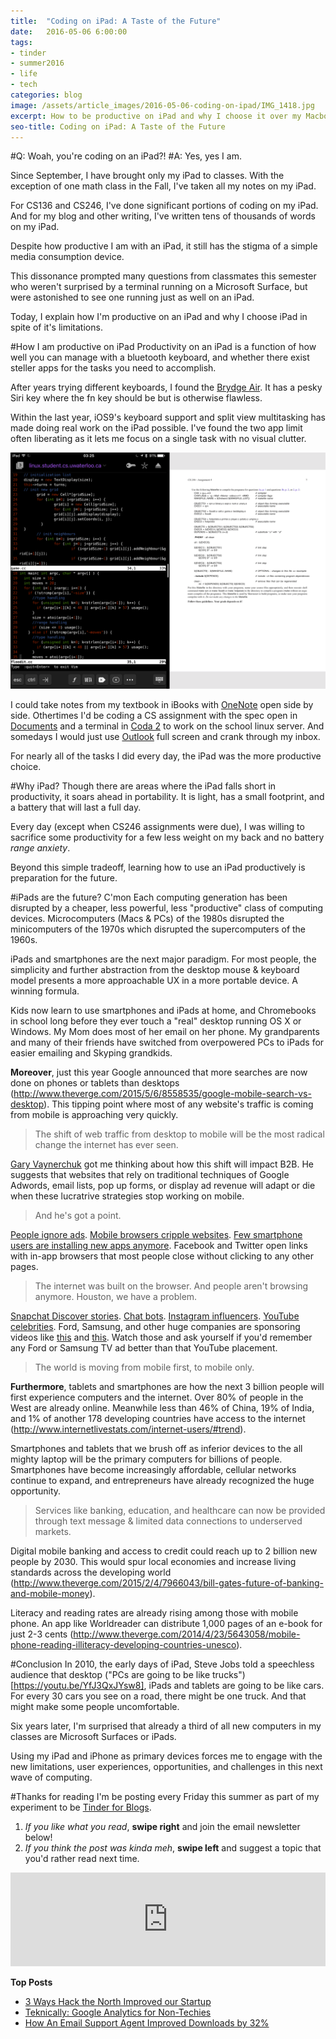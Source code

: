 ```yaml
---
title:  "Coding on iPad: A Taste of the Future"
date:   2016-05-06 6:00:00
tags:
- tinder
- summer2016
- life
- tech
categories: blog
image: /assets/article_images/2016-05-06-coding-on-ipad/IMG_1418.jpg
excerpt: How to be productive on iPad and why I choose it over my Macbook Pro
seo-title: Coding on iPad: A Taste of the Future
---
```


#Q: Woah, you're coding on an iPad?!
#A: Yes, yes I am.

Since September, I have brought only my iPad to classes. With the exception of one math class in the Fall, I've taken all my notes on my iPad.

For CS136 and CS246, I've done significant portions of coding on my iPad. And for my blog and other writing, I've written tens of thousands of words on my iPad.

Despite how productive I am with an iPad, it still has the stigma of a simple media consumption device. 

This dissonance prompted many questions from classmates this semester who weren't surprised by a terminal running on a Microsoft Surface, but were astonished to see one running just as well on an iPad.

Today, I explain how I'm productive on an iPad and why I choose iPad in spite of it's limitations.

#How I am productive on iPad
Productivity on an iPad is a function of how well you can manage with a bluetooth keyboard, and whether there exist steller apps for the tasks you need to accomplish.

After years trying different keyboards, I found the [Brydge Air](http://www.brydgekeyboards.com/collections/ipad-air-air-2-pro-9-7-inch). It has a pesky Siri key where the fn key should be but is otherwise flawless.

Within the last year, iOS9's keyboard support and split view multitasking has made doing real work on the iPad possible. I've found the two app limit often liberating as it lets me focus on a single task with no visual clutter.

![iPad can handle CS246](/assets/article_images/2016-05-06-coding-on-ipad/coda-documents-ipadc.png)

I could take notes from my textbook in iBooks with [OneNote](https://itunes.apple.com/us/app/microsoft-onenote-lists-photos/id410395246?mt=8) open side by side. Othertimes I'd be coding a CS assignment with the spec open in [Documents](https://itunes.apple.com/us/app/documents-5-fast-pdf-reader/id364901807?mt=8) and a terminal in [Coda 2](https://www.panic.com/coda-ios/) to work on the school linux server. And somedays I would just use [Outlook](https://itunes.apple.com/us/app/microsoft-outlook-email-calendar/id951937596?mt=8) full screen and crank through my inbox.

For nearly all of the tasks I did every day, the iPad was the more productive choice.

#Why iPad?
Though there are areas where the iPad falls short in productivity, it soars ahead in portability. It is light, has a small footprint, and a battery that will last a full day. 

Every day (except when CS246 assignments were due), I was willing to sacrifice some productivity for a few less weight on my back and no battery *range anxiety*.

Beyond this simple tradeoff, learning how to use an iPad productively is preparation for the future.

#iPads are the future? C'mon
Each computing generation has been disrupted by a cheaper, less powerful, less "productive" class of computing devices. Microcomputers (Macs & PCs)  of the 1980s disrupted the minicomputers of the 1970s which disrupted the supercomputers of the 1960s. 

iPads and smartphones are the next major paradigm. For most people, the simplicity and further abstraction from the desktop mouse & keyboard model presents a more approachable UX in a more portable device. A winning formula.

Kids now learn to use smartphones and iPads at home, and Chromebooks in school long before they ever touch a "real" desktop running OS X or Windows. My Mom does most of her email on her phone. My grandparents and many of their friends have switched from overpowered PCs to iPads for easier emailing and Skyping grandkids.

**Moreover**, just this year Google announced that more searches are now done on phones or tablets than desktops (http://www.theverge.com/2015/5/6/8558535/google-mobile-search-vs-desktop). This tipping point where most of any website's traffic is coming from mobile is approaching very quickly.

> The shift of web traffic from desktop to mobile will be the most radical change the internet has ever seen.

[Gary Vaynerchuk](https://youtu.be/wbdYg6X1e-g) got me thinking about how this shift will impact B2B. He suggests that websites that rely on traditional techniques of Google Adwords, email lists, pop up forms, or display ad revenue will adapt or die when these lucratrive strategies stop working on mobile.

> And he's got a point.

[People ignore ads](http://techcrunch.com/2010/12/03/survey-says-63-of-you-ignore-the-ads-on-this-very-page/). [Mobile browsers cripple websites](http://www.theverge.com/2015/7/20/9002721/the-mobile-web-sucks). [Few smartphone users are installing new apps anymore](http://thenextweb.com/apps/2014/08/26/android-users-average-95-apps-installed-phones-according-yahoo-aviate-data/).  Facebook and Twitter open links with in-app browsers that most people close without clicking to any other pages.

> The internet was built on the browser. And people aren't browsing anymore. Houston, we have a problem.

[Snapchat Discover stories](http://www.theverge.com/2015/1/27/7919809/snapchat-launches-discover-feature-ad-support). [Chat bots](http://www.theverge.com/2016/4/12/11395806/facebook-messenger-bot-platform-announced-f8-conference). [Instagram influencers](http://www.cnbc.com/2014/04/11/instagram-influencers-models-make-thousands-working-on-instagram.html). [YouTube celebrities](https://www.youtube.com/user/JusReign). Ford, Samsung, and other huge companies are sponsoring videos like [this](https://youtu.be/4ESy8WRyVcs) and [this](https://youtu.be/soxxPyaAT1k). Watch those and ask yourself if you'd remember any Ford or Samsung TV ad better than that YouTube placement. 

> The world is moving from mobile first, to mobile only. 

**Furthermore**, tablets and smartphones are how the next 3 billion people will first experience computers and the internet. Over 80% of people in the West are already online. Meanwhile less than 46% of China, 19% of India, and 1% of another 178 developing countries have access to the internet (http://www.internetlivestats.com/internet-users/#trend).

Smartphones and tablets that we brush off as inferior devices to the all mighty laptop will be the primary computers for billions of people. Smartphones have become increasingly affordable, cellular networks continue to expand, and entrepreneurs have already recognized the huge opportunity.

> Services like banking, education, and healthcare can now be provided through text message &amp; limited data connections to underserved markets. 

Digital mobile banking and access to credit could reach up to 2 billion new people by 2030. This would spur local economies and increase living standards across the developing world (http://www.theverge.com/2015/2/4/7966043/bill-gates-future-of-banking-and-mobile-money). 

Literacy and reading rates are already rising among those with mobile phone. An app like Worldreader can distribute 1,000 pages of an e-book for just 2-3 cents (http://www.theverge.com/2014/4/23/5643058/mobile-phone-reading-illiteracy-developing-countries-unesco).

#Conclusion
In 2010, the early days of iPad, Steve Jobs told a speechless audience that desktop ("PCs are going to be like trucks")[https://youtu.be/YfJ3QxJYsw8], iPads and tablets are going to be like cars. For every 30 cars you see on a road, there might be one truck. And that might make some people uncomfortable.

Six years later, I'm surprised that already a third of all new computers in my classes are Microsoft Surfaces or iPads. 

Using my iPad and iPhone as primary devices forces me to engage with the new limitations, user experiences, opportunities, and challenges in this next wave of computing. 

#Thanks for reading 
I'm be posting every Friday this summer as part of my experiment to be [Tinder for Blogs](/blog/tinder-for-blogs/).

1. *If you like what you read*, **swipe right** and join the email newsletter below!
2. *If you think the post was kinda meh*, **swipe left** and suggest a topic that you'd rather read next time.

<script src="https://blitzen.com/scripts/blitzenForm.js" type="text/javascript"></script> <iframe src="https://andrew.blitzen.com/form/andrewnotes-footer-1?page=20160506-coding-on-ipad" id="017ce06a18c93534f49cdb840176f9" onload="resizeCrossDomainIframe('017ce06a18c93534f49cdb840176f9', 'https://andrew.blitzen.com');" width="100%" style="border: none;" resize="true"></iframe>

**Top Posts**

- [3 Ways Hack the North Improved our Startup](http://andrewparadi.com/blog/3-ways-hack-the-north-improved-our-startup/)
- [Teknically: Google Analytics for Non-Techies](http://andrewparadi.com/project/teknically-webplio/)
- [How An Email Support Agent Improved Downloads by 32%](http://andrewparadi.com/blog/videostream-how-growth-starts-with-great-customer-support/)







